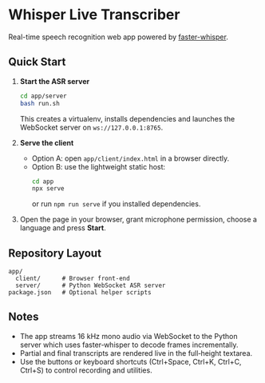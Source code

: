 # Whisper Live Transcriber

Real-time speech recognition web app powered by [faster-whisper](https://github.com/guillaumekln/faster-whisper).

## Quick Start

1. **Start the ASR server**
   ```bash
   cd app/server
   bash run.sh
   ```
   This creates a virtualenv, installs dependencies and launches the WebSocket server on `ws://127.0.0.1:8765`.

2. **Serve the client**
   - Option A: open `app/client/index.html` in a browser directly.
   - Option B: use the lightweight static host:
     ```bash
     cd app
     npx serve
     ```
     or run `npm run serve` if you installed dependencies.

3. Open the page in your browser, grant microphone permission, choose a language and press **Start**.

## Repository Layout

```
app/
  client/      # Browser front-end
  server/      # Python WebSocket ASR server
package.json   # Optional helper scripts
```

## Notes

- The app streams 16 kHz mono audio via WebSocket to the Python server which uses faster‑whisper to decode frames incrementally.
- Partial and final transcripts are rendered live in the full‑height textarea.
- Use the buttons or keyboard shortcuts (Ctrl+Space, Ctrl+K, Ctrl+C, Ctrl+S) to control recording and utilities.
